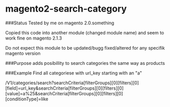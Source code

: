 # magento2-search-category
###Status
Tested by me on magento 2.0.something

Copied this code into another module (changed module name) and seem to work fine on magento 2.1.3

Do not expect this module to be updated/bugg fixed/altered for any specifik magento version

###Purpose
adds posibillity to search categories the same way as products

###Example
Find all categoriese with url_key starting with an "a"

/V1/categories/search?searchCriteria[filterGroups][0][filters][0][field]=url_key&searchCriteria[filterGroups][0][filters][0][value]=a%25&searchCriteria[filterGroups][0][filters][0][conditionType]=like
